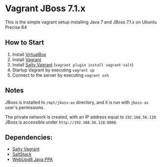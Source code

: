 Vagrant JBoss 7.1.x
======================

This is the simple vagrant setup installing Java 7 and JBoss 7.1.x on Ubuntu Precise 64

## How to Start

1. Install [VirtualBox](https://www.virtualbox.org/)
1. Install [Vagrant](http://www.vagrantup.com/)
2. Install [Salty Vagrant](https://github.com/saltstack/salty-vagrant) (`vagrant plugin install vagrant-salt`)
3. Startup Vagrant by executing `vagrant up`
4. Connect to the server by executing `vagrant ssh`

## Notes

JBoss is installed to `/opt/jboss-as` directory, and it is run with `jboss-as` user's permissions.

The private network is created, with an IP address equal to `192.168.56.128`. JBoss is accessible under `http://192.168.56.128:8080`.

## Dependencies:

* [Salty Vagrant](https://github.com/saltstack/salty-vagrant)
* [SaltStack](http://saltstack.com/community.html)
* [WebUpd8 Java PPA](https://launchpad.net/~webupd8team/+archive/java)


